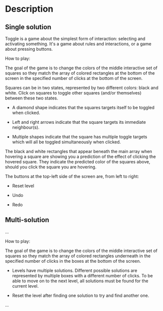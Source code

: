 # Description

## Single solution

Toggle is a game about the simplest form of interaction: selecting and activating something. It's a game about rules and interactions, or a game about pressing buttons.


How to play:


The goal of the game is to change the colors of the middle interactive set of squares so they match the array of colored rectangles at the bottom of the screen in the specified number of clicks at the bottom of the screen.


Squares can be in two states, represented by two different colors: black and white. Click on squares to toggle other squares (and/or themselves) between these two states.

- A diamond shape indicates that the squares targets itself to be toggled when clicked. 

- Left and right arrows indicate that the square targets its immediate neighbour(s). 

- Multiple shapes indicate that the square has multiple toggle targets which will all be toggled simultaneously when clicked.


The black and white rectangles that appear beneath the main array when hovering a square are showing you a prediction of the effect of clicking the hovered square. They indicate the predicted color of the squares above, should you click the square you are hovering.


The buttons at the top-left side of the screen are, from left to right:

- Reset level

- Undo

- Redo


## Multi-solution

...

How to play:


The goal of the game is to change the colors of the middle interactive set of squares so they match the array of colored rectangles underneath in the specified number of clicks in the boxes at the bottom of the screen.

- Levels have multiple solutions. Different possible solutions are represented by multiple boxes with a different number of clicks. To be able to move on to the next level, all solutions must be found for the current level.

- Reset the level after finding one solution to try and find another one.

...